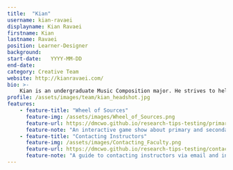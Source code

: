 ```yaml
---
title:  "Kian"
username: kian-ravaei
displayname: Kian Ravaei
firstname: Kian
lastname: Ravaei
position: Learner-Designer
background: 
start-date:   YYYY-MM-DD 
end-date:
category: Creative Team
website: http://kianravaei.com/
bio: >- 
    Kian is an undergraduate Music Composition major. He strives to help learners achieve their learning goals through empathy, honesty, and purposeful design.
profile: /assets/images/team/kian_headshot.jpg
features:
    - feature-title: "Wheel of Sources"
      feature-img: /assets/images/Wheel_of_Sources.png
      feature-url: https://dmcwo.github.io/research-tips-testing/primary-secondary/
      feature-note: "An interactive game show about primary and secondary sources."
    - feature-title: "Contacting Instructors"
      feature-img: /assets/images/Contacting_Faculty.png
      feature-url: https://dmcwo.github.io/research-tips-testing/contacting-instructors/
      feature-note: "A guide to contacting instructors via email and in person."
---
```

